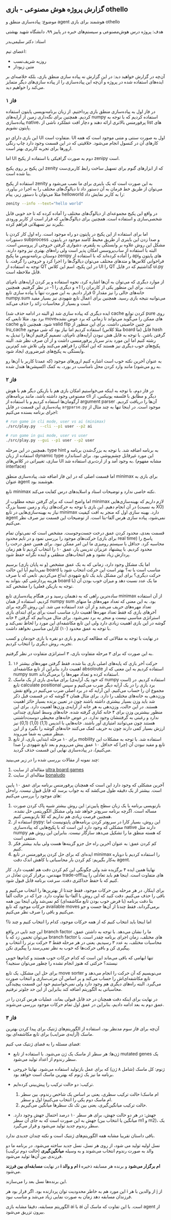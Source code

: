## گزارش پروژه هوش مصنوعی - بازی othello

موضوع: پیاده‌سازی منطق و agent هوشمند برای بازی othello

هدف: پروژه درس هوش‌مصنوعی و سیستم‌های خبره در پاییز ۹۹، دانشگاه شهید بهشتی

استاد: دکتر سلیمی‌بدر 

اعضای تیم:

+ روزبه شریف‌نسب
+ متین زیودار



آن‌چه در گزارش خواهید دید: در این گزارش نه پیاده سازی منطق بازی، بلکه  خلاصه‌ای بر ایده‌های استفاده شده در پروژه و آن‌چه این پیاده‌سازی را از پیاده سازی‌های دیگر متمایز می‌کند را خواهیم دید. 



### فاز ۱

در فاز اول به پیاده‌سازی منطق بازی پرداختیم. از زبان برنامه‌نویسی پایتون استفاده کردیم. همچنین برای نگه‌داری زمین از آرایه‌های numpy استفاده کردیم که با توجه به پیاده‌سازی native، پرفورمنس بالاتری ارائه دهند و دچار افت عملکرد ناشی از list های پایتون نشویم. 

این بازی دارای دو UI متفاوت است. UI اول به صورت سنتی و متنی موجود است که همه کارهای‌ آن در کنسول انجام می‌شود. خلاقیتی که در این قسمت وجود دارد چاپ رنگی ارورها برای تجربه کاربری بهتر است. 

اما UI دوم به صورت گرافیکی با استفاده از پکیج zenipy است.

 این پکیج بر روی پکیج zenity که از ابزارهای گنوم برای تسهیل  ساخت رابط کاربری‌ست بنا شده است.

استفاده از پکیج zenity به این صورت است که یک باینری برای ما نصب می‌شود و می‌توان از طریق خط فرمان به آن دستور داد تا دیالوگ‌های مختلف را به اجرا در بیاورد. مثلا می‌توان با دستور زیر، پیام helloworld را به کاربر نمایش داد:

```bash
zenity --info --text="hello world"
```

در واقع این پکیج مجموعه‌ای از دیالوگ‌های مختلف را آماده کرده که تا حد خوبی قابل شخصی‌سازی و استفاده است. همچنین برای  دیالوگ‌هایی که قرار است از کاربر ورودی بگیرند نیز تسهیلاتی فراهم کرده. 

اما برای استفاده از این پکیج در پایتون دو راه موجود است. راه اول کار کردن با دستورات subprocess و صدا زدن این باینری از طریق محیط کامند موجود در پایتون. مشکل این روش علاوه بر وابستگی به پلتفرم، دشواری گرفتن خروجی از پروسس است. البته با استفاده از ساب‌پروسس امکان پذیر است ولی راه‌های بهتری نیز وجود دارند. دوستان برنامه‌نویس ما پکیج zenipy را آماده کرده‌اند که با استفاده از api‌های پایتون و فراخوانی کلاس‌ها و متد‌های محتلف می‌توان دیالوگ‌ها را اجرا کرد و خروجی را گرفت. با توجه به استفاده از QT در این پکیج، اسم این کلاس UI را QT گذاشتیم که در فایل ui.py قابل ملاحظه است. 

از موارد دیگری که می‌توان به آن‌ها اشاره کرد، نحوه استفاده و پر کردن آرایه‌های نام‌پای است. برای این منظور یکی از کاربران را 1+ و دیگری را 1- در نظر گرفتیم. همچنین خانه‌های خالی را نیز مقدار 0 قرار دادیم. به این صورت تنها با پیاده سازی تابع numpy.sum می‌توانبه نتیجه بازی رسید. همچنین برای اعمال تابع شهودی نیز بسیار مفید است و بسیار از محاسبات زائد را حذف می‌کند. 

ایده دیگری که پیاده سازی شد (و البته در ادامه حذف شد) cache کردن توابع pure روی برد بود. مثلا تابعی که move‌های ممکن را می‌گوید می‌تواند تا زمانی که برد عوض نشده cache شود. همچنین تابع valid flip نیز  چنین خاصیتی داشت. برای این منظور از lru_cache استفاده کردیم اما نیاز بود که شی موجود (مثلا کلاس board ما) قابل hash گرفتن باشن. با توجه به قابل هش نبودن آرایه‌های نام‌پای، تصمیم گرفتیم آن‌ها را تبدیل به رشته کنیم اما این مورد بدتر سربار پرفورمنسی داشت و از آن صرف نظر شد. البته پکیج‌های خوب دیگری نیز هستند که این امکان را فراهم می‌کنند ولی تلاش شد کم‌ترین وابستگی به پکیج‌های غیرضروری ایجاد شود.



به عنوان آخرین نکته خوب است اشاره کنیم ارورهای موجود (که عمدتا کاربر با آن‌ها رو به رو می‌شود) مانند وارد کردن محل نامناسب در بورد، به کمک اکسپشن‌ها هندل شده. 



### فاز ۲ 

در فاز دوم، با توجه به اینکه می‌خواستیم امکان بازی هم با بازیکن دیگر هم با هوش مصنوعی وجود داشته باشد، مانند برنامه‌های cli دیگر و  مطابق با فلسفه یونیکس، از آرگومان‌ها استفاده کردیم و با استفاده از argument parser آن‌ها را  دریافت کردیم. پیاده‌سازی این قسمت در فایل `argparse.py` موجود است. در اینجا تنها به چند مثال از اجرای برنامه بسنده می‌کنیم:

```bash
# run game in cli mode, user vs ai (minimax)
./src/play.py  --cli --p1 user --p2 ai

# run game in gui mode, user vs user
./src/play.py --gui --p1 user --p2 user
```



همچنین در این مرحله، type hint به برنامه اضافه شد. با توجه به بزرگ‌شدن برنامه و استفاده از زبان dynamic type این مورد غیرقابل چشم‌پوشی بود. برای استاندارد سازی، تغییراتی در کلاس‌های UI به وجود آمد و از ارث‌بری استفاده شد. (مشابه مفهوم interface)



اما قسمت اصلی که در این فاز اضافه شد، پیاده‌سازی منطق minimax برای بازی به عنوان agent هوشمند بود. 

تابع minimax نکته خاصی ندارد و توضیحات استاد و اسلاید‌های درس کفایت می‌کند.



اما واضح است که برای گرفتن نتیجه مطلوب از minimax لازم داریم که بهینه‌سازی‌هایی در آن انجام دهیم. این بازی با توجه به حرکت‌های زیاد و زمین نسبتا بزرگ (به نسبت XO) نیاز به بهینه‌سازی‌هایی در تابع minimax دارد. بهینه سازی اول که منجر به افت کیفیت agent نمی‌شود، پیاده سازی هرس آلفا-بتا است. از توضیحات این قسمت نیز صرف نظر می‌کنیم. 

قسمت بعدی، محدود کردن عمق درخت جست‌وجوست. مشخص است که نمی‌توان تمام حرکت‌های موجود را بررسی نمود و در تایم محدود (برای بازی real time) پاسخ را محاسبه کرد. حداقل با سیستم رومیزی ما این امر ممکن نبود. برای همین عمق درخت را محدود کردیم. با پیشنهاد عزیزان تدریس یار، عمق ۱۰ را انتخاب کردیم تا هم زمان پردازش زیاد  نشود و هم انتخاب‌های منطقی و آینده نگرانه حفظ شود. 

اما یک مشکل وجود دارد، زمانی که به یک عمق مشخص (و نه پایان بازی) برسیم نمی‌دانیم آیا این حالت board مناسب است یا نه؟ بهتر است این حرکت انتخاب شود یا حرکت دیگری؟ برای این مشکل باید یک تابع شهودی ابداع می‌کردیم. تابعی که با صرف هزینه پردازشی کم، بتواند به board ما یک عدد نسبت دهد و میزان خوب بودن آن (با توجه به بازیکن فعلی) را مشخص کند. 

ساده‌ترین راهی که به ذهنمان رسید و در هنگام پیاده‌سازی تابع minimax از آن استفاده کردیم، استفاده از همان numpy sum بود. به این معنی که تعداد مهره‌های ما منهای تعداد مهره‌های حریف می‌شد و از آن عدد استفاده می شد. این روش اگرچه برای آخر‌های بازی که فقط تعداد مهره‌ها اهمیت دارد مناسب است برای برای ابتدای بازی استراتژی مناسبی نیست و منجر به برد نمی‌شود. برای مثال می‌دانیم که گرفتن ۴ خانه گوشه در این بازی اهمیت زیادی دارد ولی این تابع مکاشفه‌ای این مورد را لحاظ نمی‌کند و با توجه به عمق محدود (۱۰) کارایی مناسبی نخواهد داشت. 



در نهایت با توجه به مقالاتی که مطالعه کردیم و بازی دو نفره با بازی خودمان و کسب تجربه، روش دیگری را انتخاب کردیم.

به این صورت که برای ۳ مرحله متفاوت بازی، ۳ استراتژی متفاوت در نظر گرفتیم. 

1. ۱۶ حرکت آخر بازی که پایه‌های اصلی بازی بنا شده، فقط گرفتن مهره‌های بیشتر اهمیت دارد بنابراین از تابع مکاشفه‌ای absoloute استفاده کردیم به این معنی که از numpy sum استفاده کرده و تعداد مهره‌ها را برمی‌گرداند. 
2. برای میانه‌ی بازی از یک ماسک (که خود یک آرایه‌ی numpy است) استفاده کردیم. در تابع calculate positional برد بازی را در یک آرایه دیگر ضرب می‌کنیم و سپس مجموع ان را حساب می‌کنیم. این آرایه که در برد اصلی ضرب می‌کنیم در واقع نقش وزن‌دهی به خانه‌های مختلف را دارد. برای مثال همان ۴ گوشه که در قسمت قبل ذکر شد باید وزن بسیار بیشتری داشته باشند چون در تعیین برنده بسیار حائز اهمیت هستند.  در این حالت، وزن‌دهی به هر خانه از آرایه‌ی وزن‌ها اهمیت دارد. برای این منظور بیشترین وزن برای ۴ خانه کناری گرفته شده. خانه‌های وسط امتیازی چندانی ندارد و رغبتی به گرفتنشان وجود ندارد. در عوض خانه‌های محیطی دوست‌داشتنی هستند چون می‌توانند امتیازی آور باشند. خانه‌هایی با اندیس (1,1) (1,0) (0,1) نیز ارزش بسیار کمی دارند چون به حریف کمک می‌کنند خانه‌های گوشه را بگیرد و از این منظر منفی به شما می‌روند.
3. برای ۱۰ مرحله ابتدایی بازی، از تابع mobility استفاده شد. با توجه به مشکلات این تابع و مفید نبودن آن (چرا که حداقل ۱۰ عمق پیش می‌رویم و بعد تابع شهودی را صدا می‌کنیم)، در پیاده‌سازی نهایی این قسمت حذف گردید.



چند نمونه از مقالات بررسی شده را در زیر می‌بینید:

1. مقاله‌ای از سایت [ultra board games](https://www.ultraboardgames.com/othello/tips.php)
2. مقاله‌ای از سایت [bonaludo](https://bonaludo.com/2017/01/04/how-to-win-at-othello-part-1-strategy-basics-stable-discs-and-mobility/)



آخرین مشکلی که وجود دارد این است که همچنان پرفورمنس برنامه برای عمق ۱۰ پایین است. بیشتر از یک دقیقه طول می‌کشد که به جواب برسد که قابل قبول نیست. راه‌حل های موجود را بررسی می‌کنیم:

1. بازنویسی برنامه با یک زبان سطح پایین‌تر: این روش بیشتر شبیه پاک کردن صورت مساله است. اگرچه برنامه سریع‌تر خواهد شد ولی مشکل الگوریتمی حل نشده. همچنین فرصت زیادی هم نداریم که کلا بازنویسی کنیم.
2. استفاده از pypy: این روش، بسیار کارا در سریع‌تر کردن برنامه‌های پایتونیست اما مشکلی که وجود دارد این است که با پکیج‌هایی که پیاده‌سازی native دارند مثل numpy که هسته منطق ما را تشکیل می‌دهد سازگار نیست. بنابراین این روش هم منتفی است.
3. کم کردن عمق: به عنوان آخرین راه حل جزو گزینه‌ها هست ولی بیاید بیشتر فکر کنیم. 
4. ایده‌ای که برای حل کردن پرفورمنس در تابع minimax را استفاده کردیم با دوباره به‌کار بگیریم: کم کردن بار محاسباتی با کاهش اندک دقت agent.

نهایتا همین ایده ۴ برگزیده شد ولی چگونگی این کم کردن دقت هم اهمیت دارد. کار مهندس، برقرار کردن تعادل در trade-offهای متفاوت است. اینجا هم باید تعادلی را پیدا کنیم که با حفظ حداکثری دقت، سرعت برنامه قابل قبول شود. 

برای اینکار، در هر مرحله بین حرکات موجود، فقط چندتا از بهترین‌ها را انتخاب می‌کنیم و باقی را حذف می‌کنیم. دقت کنید که این روش با  آلفا-بتا تفاوت دارد. چرا که در حالت آلفا بتا دقت برنامه (با فرض خوب بودن تابع مکاشفه‌ای) کم نمی‌شد ولی اینجا بین همه حرکات موجود که تابع available moves برمی‌گرداند، فقط چندتا از آن‌ها جست و جو می‌کنیم و باقی را صرف نظر می‌کنیم.

اما اینجا باید انتخاب کنیم که از همه حرکات موجود، کدام را انتخاب کنیم و چند تا؟

این چند تایی در واقع branch factor ما را نشان می‌دهد. با توجه به داشتن عمق، می‌توان تخمین زد که با branch factor های مختلف، زمان اجرای برنامه چقدر است. با محاسبات مختلف، به عدد ۳ رسیدیم. یعنی در هر مرحله فقط ۳ حرکت برتر را انتخاب و پیگیری کن و باقی حرکت‌ها که خوب به نظر نمی‌رسند را پیگیری نکن.

تنها ابهامی که باقی می‌ماند این است که کدام حرکات خوب هستند و کدام‌ها خوبی نیستند؟ حرکتی که هنوز انجام نشده را چطور می‌توان سنجید؟ 

برای حل این مشکل، یک تابع move sorter می‌نویسیم که آن حرکت را انجام می‌دهد و تابع مکاشفه‌ای‌اش را حساب می‌کند و بر اساس آن مرتب‌سازی  و انتخاب صورت می‌گیرد. البته راه‌های دیگری هم وجود دارد ولی نمی‌خواستیم خود این قسمت پیچیدگی محاسباتی به الگوریتم اضافه کند بنابراین از این حد جلوتر نرفتیم. 

در نهایت برای اینکه دقت همچنان در حد قابل قبولی بماند، عملیات هرس کردن را در عمق دوم به بعد ادامه دادیم، بنابراین در عمق اول تمام حرکات موجود بررسی می‌شوند. 



### فاز ۳

آن‌چه برای فاز سوم مدنظر بود، استفاده از الگوریتم‌های ژنتیک برای پیدا کردن بهترین ماسک (آرایه‌ی ضرایب) برای تابع مکاشفه‌ای بود. 

فضای مسئله را به فضای ژنتیک مپ کنیم:

+ ژن‌ها: هر سطر از ماسک یک ژن می‌شود. با استفاده از تابع mutated genes یک سطر رندوم از اعداد تولید می‌شود.

+ ژنوم: کل ماسک (شامل ۸ ژن) که برای عمل بازتولید استفاده می‌شود. نهایتا خروجی برنامه ما نیز یک ژنوم که بهترین ماسک است خواهد بود.
+ ترکیب: دو حالت ترکیب را پیش‌بینی کرده‌ایم. 
    1. حالت ترکیب سطری، یعنی بر اساس یک شاخص رندوم، بین سطر iام ماسک اول و سطر iام ماسک دوم یکی را انتخاب می‌کنیم.
    2. حالت ترکیب میانگین‌گیری، یعنی بین تک تک سطر‌ها میانگین می‌گیریم.


+   جهش: در هر دو حالت جهش، برای هر سطر ۱۰ درصد احتمال جهش وجود دارد. جهش به این صورت است که به جای آن سطر (میانگین یا انتخاب بین m1 و m2)، یک سطر رندوم جدید تولید می‌شود و قرار می‌گیرد.

باقی داستان تقریبا مشابه همه الگوریتم‌های ژنتیک است و نکته چندان جدیدی ندارد. 

نسل اولیه تولید می شود، از روی هر نسل، نسل جدید ساخته می‌شود. در برنامه ما دو والد به صورت رندوم انتخاب می‌شوند و به وسیله **میانگین‌گیری** (حالت دوم ترکیب) فرزندی بین آن‌ها تولید می‌شود.

در نهایت **مسابقه‌ای بین فرزند i ام و والد i ام برگزار می‌شود** و برنده هر مسابقه ذخیره می‌شود. 

این برنده‌ها نسل بعد را می‌سازند. 

این مورد هم به خاطر محدودیت توان پردازنده بود. اگر قرار بود هر i از والدین با هر j از فرزندان مسابقه دهد زمان به صورت نمایی زیاد می‌شد و مناسب نبود.

الگوریتم مسابقه، دقیقا مشابه بازی ai با ai است. با این تفاوت که ماسک آن agent از بیرون تزریق می‌شود.

